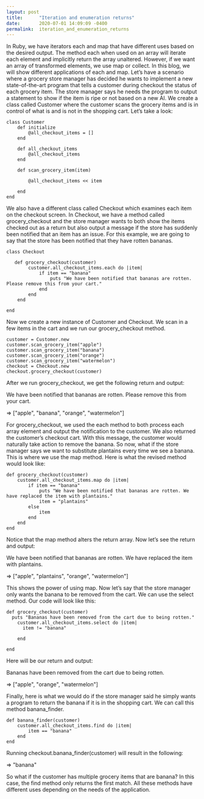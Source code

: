 ```yaml
---
layout: post
title:      "Iteration and enumeration returns"
date:       2020-07-01 14:09:09 -0400
permalink:  iteration_and_enumeration_returns
---
```



In Ruby, we have iterators each and map that have different uses based on the desired output. The method each when used on an array will iterate each element and implicitly return the array unaltered. However, if we want an array of transformed elements, we use map or collect. In this blog, we will show different applications of each and map.
Let’s have a scenario where a grocery store manager has decided he wants to implement a new state-of-the-art program that tells a customer during checkout the status of each grocery item. The store manager says he needs the program to output a statement to show if the item is ripe or not based on a new AI. We create a class called Customer where the customer scans the grocery items and is in control of what is and is not in the shopping cart. Let’s take a look:

```
class Customer
    def initialize
        @all_checkout_items = []
    end

    def all_checkout_items
        @all_checkout_items
    end

    def scan_grocery_item(item)
        
        @all_checkout_items << item
        
    end
end
```

We also have a different class called Checkout which examines each item on the checkout screen. In Checkout, we have a method called grocery_checkout and the store manager wants to both show the items checked out as a return but also output a message if the store has suddenly been notified that an item has an issue. For this example, we are going to say that the store has been notified that they have rotten bananas.

```
class Checkout
    
   def grocery_checkout(customer)
        customer.all_checkout_items.each do |item|
            if item == "banana"
                puts "We have been notified that bananas are rotten. Please remove this from your cart."
            end
        end
    end

end
```

Now we create a new instance of Customer and Checkout. We scan in a few items in the cart and we run our grocery_checkout method.

```
customer = Customer.new
customer.scan_grocery_item("apple")
customer.scan_grocery_item("banana")
customer.scan_grocery_item("orange")
customer.scan_grocery_item("watermelon")
checkout = Checkout.new
checkout.grocery_checkout(customer)
```

After we run grocery_checkout, we get the following return and output:

We have been notified that bananas are rotten. Please remove this from your cart.

 => ["apple", "banana", "orange", "watermelon"]
 
For grocery_checkout, we used the each method to both process each array element and output the notification to the customer. We also returned the customer’s checkout cart. With this message, the customer would naturally take action to remove the banana. So now, what if the store manager says we want to substitute plantains every time we see a banana. This is where we use the map method. Here is what the revised method would look like:

```
def grocery_checkout(customer)
    customer.all_checkout_items.map do |item|
        if item == "banana"
            puts "We have been notified that bananas are rotten. We have replaced the item with plantains."
            item = "plantains"
        else
            item
        end
    end
end
```

 
Notice that the map method alters the return array. Now let’s see the return and output:

We have been notified that bananas are rotten. We have replaced the item with plantains.

 => ["apple", "plantains", "orange", "watermelon"]
 
This shows the power of using map. Now let’s say that the store manager only wants the banana to be removed from the cart. We can use the select method. Our code will look like this:

```
def grocery_checkout(customer)
  puts "Bananas have been removed from the cart due to being rotten."
	customer.all_checkout_items.select do |item|
	  item != "banana"

	end

end
```

Here will be our return and output:

Bananas have been removed from the cart due to being rotten.

 => ["apple", "orange", "watermelon"]
 
Finally, here is what we would do if the store manager said he simply wants a program to return the banana if it is in the shopping cart. We can call this method banana_finder.

```
def banana_finder(customer)
    customer.all_checkout_items.find do |item|
        item == "banana"
    end
end
```

Running checkout.banana_finder(customer) will result in the following:

=> "banana"

So what if the customer has multiple grocery items that are banana? In this case, the find method only returns the first match. All these methods have different uses depending on the needs of the application.



